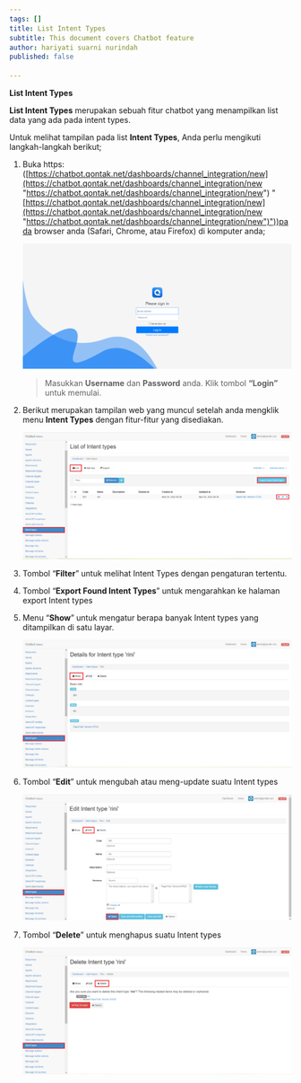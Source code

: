 ```yaml
---
tags: []
title: List Intent Types
subtitle: This document covers Chatbot feature
author: hariyati suarni nurindah
published: false

---
```

**List Intent Types**

**List Intent Types** merupakan sebuah fitur chatbot yang menampilkan list data yang ada pada intent types.

Untuk melihat tampilan pada list **Intent Types**, Anda perlu mengikuti langkah-langkah berikut;

1. Buka https: ([https://chatbot.qontak.net/dashboards/channel_integration/new](https://chatbot.qontak.net/dashboards/channel_integration/new "https://chatbot.qontak.net/dashboards/channel_integration/new") "[https://chatbot.qontak.net/dashboards/channel_integration/new](https://chatbot.qontak.net/dashboards/channel_integration/new "https://chatbot.qontak.net/dashboards/channel_integration/new")"))pada browser anda (Safari, Chrome, atau Firefox) di komputer anda;

   ![](/uploads/channell.PNG)

   > Masukkan **Username** dan **Password** anda. Klik tombol **“Login”** untuk memulai.
2. Berikut merupakan tampilan web yang muncul setelah anda mengklik menu **Intent Types** dengan fitur-fitur yang disediakan.

   ![](/uploads/intent-types1.PNG)
3. Tombol “**Filter**” untuk melihat Intent Types dengan pengaturan tertentu.
4. Tombol “**Export Found Intent Types**” untuk mengarahkan ke halaman export Intent types
5. Menu “**Show**” untuk mengatur berapa banyak Intent types yang ditampilkan di satu layar.

   ![](/uploads/intent-types2.PNG)
6. Tombol “**Edit**” untuk mengubah atau meng-update suatu Intent types

   ![](/uploads/intent-types3.PNG)
7. Tombol “**Delete**” untuk menghapus suatu Intent types

   ![](/uploads/intent-types4.PNG)